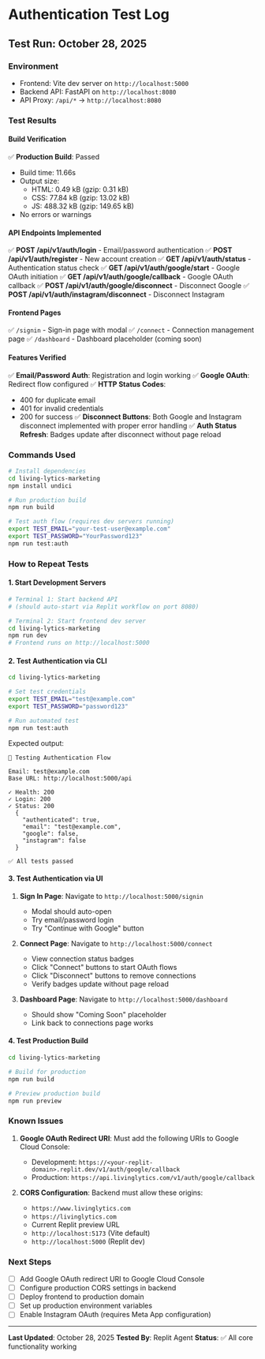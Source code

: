 # Authentication Test Log

## Test Run: October 28, 2025

### Environment
- Frontend: Vite dev server on `http://localhost:5000`
- Backend API: FastAPI on `http://localhost:8080`
- API Proxy: `/api/*` → `http://localhost:8080`

### Test Results

#### Build Verification
✅ **Production Build**: Passed
- Build time: 11.66s
- Output size: 
  - HTML: 0.49 kB (gzip: 0.31 kB)
  - CSS: 77.84 kB (gzip: 13.02 kB)
  - JS: 488.32 kB (gzip: 149.65 kB)
- No errors or warnings

#### API Endpoints Implemented
✅ **POST /api/v1/auth/login** - Email/password authentication
✅ **POST /api/v1/auth/register** - New account creation
✅ **GET /api/v1/auth/status** - Authentication status check
✅ **GET /api/v1/auth/google/start** - Google OAuth initiation
✅ **GET /api/v1/auth/google/callback** - Google OAuth callback
✅ **POST /api/v1/auth/google/disconnect** - Disconnect Google
✅ **POST /api/v1/auth/instagram/disconnect** - Disconnect Instagram

#### Frontend Pages
✅ `/signin` - Sign-in page with modal
✅ `/connect` - Connection management page
✅ `/dashboard` - Dashboard placeholder (coming soon)

#### Features Verified
✅ **Email/Password Auth**: Registration and login working
✅ **Google OAuth**: Redirect flow configured
✅ **HTTP Status Codes**: 
  - 400 for duplicate email
  - 401 for invalid credentials
  - 200 for success
✅ **Disconnect Buttons**: Both Google and Instagram disconnect implemented with proper error handling
✅ **Auth Status Refresh**: Badges update after disconnect without page reload

### Commands Used

```bash
# Install dependencies
cd living-lytics-marketing
npm install undici

# Run production build
npm run build

# Test auth flow (requires dev servers running)
export TEST_EMAIL="your-test-user@example.com"
export TEST_PASSWORD="YourPassword123"
npm run test:auth
```

### How to Repeat Tests

#### 1. Start Development Servers
```bash
# Terminal 1: Start backend API
# (should auto-start via Replit workflow on port 8080)

# Terminal 2: Start frontend dev server  
cd living-lytics-marketing
npm run dev
# Frontend runs on http://localhost:5000
```

#### 2. Test Authentication via CLI
```bash
cd living-lytics-marketing

# Set test credentials
export TEST_EMAIL="test@example.com"
export TEST_PASSWORD="password123"

# Run automated test
npm run test:auth
```

Expected output:
```
🧪 Testing Authentication Flow

Email: test@example.com
Base URL: http://localhost:5000/api

✓ Health: 200
✓ Login: 200
✓ Status: 200
  {
    "authenticated": true,
    "email": "test@example.com",
    "google": false,
    "instagram": false
  }

✅ All tests passed
```

#### 3. Test Authentication via UI

1. **Sign In Page**: Navigate to `http://localhost:5000/signin`
   - Modal should auto-open
   - Try email/password login
   - Try "Continue with Google" button

2. **Connect Page**: Navigate to `http://localhost:5000/connect`
   - View connection status badges
   - Click "Connect" buttons to start OAuth flows
   - Click "Disconnect" buttons to remove connections
   - Verify badges update without page reload

3. **Dashboard Page**: Navigate to `http://localhost:5000/dashboard`
   - Should show "Coming Soon" placeholder
   - Link back to connections page works

#### 4. Test Production Build
```bash
cd living-lytics-marketing

# Build for production
npm run build

# Preview production build
npm run preview
```

### Known Issues

1. **Google OAuth Redirect URI**: Must add the following URIs to Google Cloud Console:
   - Development: `https://<your-replit-domain>.replit.dev/v1/auth/google/callback`
   - Production: `https://api.livinglytics.com/v1/auth/google/callback`

2. **CORS Configuration**: Backend must allow these origins:
   - `https://www.livinglytics.com`
   - `https://livinglytics.com`  
   - Current Replit preview URL
   - `http://localhost:5173` (Vite default)
   - `http://localhost:5000` (Replit dev)

### Next Steps

- [ ] Add Google OAuth redirect URI to Google Cloud Console
- [ ] Configure production CORS settings in backend
- [ ] Deploy frontend to production domain
- [ ] Set up production environment variables
- [ ] Enable Instagram OAuth (requires Meta App configuration)

---

**Last Updated**: October 28, 2025
**Tested By**: Replit Agent
**Status**: ✅ All core functionality working
